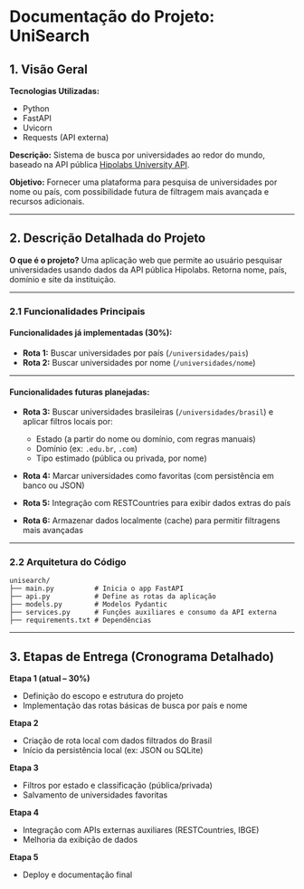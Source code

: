 # Documentação do Projeto: UniSearch

## 1. Visão Geral

**Tecnologias Utilizadas:**

* Python
* FastAPI
* Uvicorn
* Requests (API externa)

**Descrição:**
Sistema de busca por universidades ao redor do mundo, baseado na API pública [Hipolabs University API](http://universities.hipolabs.com/).

**Objetivo:**
Fornecer uma plataforma para pesquisa de universidades por nome ou país, com possibilidade futura de filtragem mais avançada e recursos adicionais.

---

## 2. Descrição Detalhada do Projeto

**O que é o projeto?**
Uma aplicação web que permite ao usuário pesquisar universidades usando dados da API pública Hipolabs. Retorna nome, país, domínio e site da instituição.

---

### 2.1 Funcionalidades Principais

#### Funcionalidades já implementadas (30%):

* **Rota 1:** Buscar universidades por país (`/universidades/pais`)
* **Rota 2:** Buscar universidades por nome (`/universidades/nome`)

---

#### Funcionalidades futuras planejadas:

* **Rota 3:** Buscar universidades brasileiras (`/universidades/brasil`) e aplicar filtros locais por:

  * Estado (a partir do nome ou domínio, com regras manuais)
  * Domínio (ex: `.edu.br`, `.com`)
  * Tipo estimado (pública ou privada, por nome)
* **Rota 4:** Marcar universidades como favoritas (com persistência em banco ou JSON)
* **Rota 5:** Integração com RESTCountries para exibir dados extras do país
* **Rota 6:** Armazenar dados localmente (cache) para permitir filtragens mais avançadas

---

### 2.2 Arquitetura do Código

```
unisearch/
├── main.py          # Inicia o app FastAPI
├── api.py           # Define as rotas da aplicação
├── models.py        # Modelos Pydantic
├── services.py      # Funções auxiliares e consumo da API externa
├── requirements.txt # Dependências
```

---

## 3. Etapas de Entrega (Cronograma Detalhado)

**Etapa 1 (atual – 30%)**

* Definição do escopo e estrutura do projeto
* Implementação das rotas básicas de busca por país e nome

**Etapa 2**

* Criação de rota local com dados filtrados do Brasil
* Início da persistência local (ex: JSON ou SQLite)

**Etapa 3**

* Filtros por estado e classificação (pública/privada)
* Salvamento de universidades favoritas

**Etapa 4**

* Integração com APIs externas auxiliares (RESTCountries, IBGE)
* Melhoria da exibição de dados

**Etapa 5**

* Deploy e documentação final

